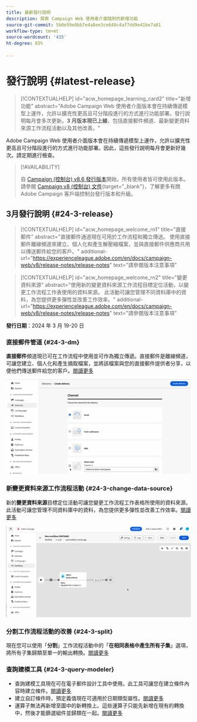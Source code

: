 ```yaml
---
title: 最新發行說明
description: 探索 Campaign Web 使用者介面隨附的新增功能
source-git-commit: 5b0e59e8bb7e4a8ee3ce648c4af7dd9e41be7a81
workflow-type: tm+mt
source-wordcount: '435'
ht-degree: 85%

---
```


# 發行說明 {#latest-release}


>[!CONTEXTUALHELP]
>id="acw_homepage_learning_card2"
>title="新增功能"
>abstract="Adobe Campaign Web 使用者介面版本會在持續傳遞模型上運作，允許以擴充性更高且可分階段進行的方式進行功能部署。發行說明每月會多次更新。**3 月版本現已上線**，包括直接郵件頻道、最新變更資料來源工作流程活動以及其他改善。"


<!--Last update: **March 19, 2024**-->

Adobe Campaign Web 使用者介面版本會在持續傳遞模型上運作，允許以擴充性更高且可分階段進行的方式進行功能部署。因此，這些發行說明每月會更新好幾次。請定期進行檢查。

>[!AVAILABILITY]
>
>自 [Campaign (控制台) v8.6 發行版本](https://experienceleague.adobe.com/docs/campaign/campaign-v8/releases/release-notes.html?lang=zh-Hant)開始，所有使用者皆可使用此版本。 請參閱 [Campaign v8 (控制台) 文件](https://experienceleague.adobe.com/docs/campaign/campaign-v8/releases/upgrades.html?lang=zh-Hant){target="_blank"}，了解更多有關 Adob&#x200B;&#x200B;e Campaign 客戶端控制台發行版本和升級。

## 3月發行說明 {#24-3-release}

>[!CONTEXTUALHELP]
>id="acw_homepage_welcome_rn1"
>title="直接郵件"
>abstract="直接郵件通道現在可用於工作流程和獨立傳送。 使用直接郵件離線頻道來建立、個人化和產生解壓縮檔案，並與直接郵件供應商共用以傳送郵件給您的客戶。"
>additional-url="https://experienceleague.adobe.com/en/docs/campaign-web/v8/release-notes/release-notes" text="請參閱版本注意事項"

>[!CONTEXTUALHELP]
>id="acw_homepage_welcome_rn2"
>title="變更資料來源"
>abstract="使用新的變更資料來源工作流程目標定位活動，以變更工作流程工作表使用的資料來源。 此活動可讓您管理不同資料庫中的資料，為您提供更多彈性並改善工作效率。"
>additional-url="https://experienceleague.adobe.com/en/docs/campaign-web/v8/release-notes/release-notes" text="請參閱版本注意事項"


**發行日期**：2024 年 3 月 19-20 日

### 直接郵件管道 {#24-3-dm}

**直接郵件**&#x200B;頻道現已可在工作流程中使用並可作為獨立傳遞。直接郵件是離線頻道，可讓您建立、個人化和產生摘取檔案，並將該檔案與您的直接郵件提供者分享，以便他們傳送郵件給您的客戶。[閱讀更多](../direct-mail/gs-direct-mail.md)

![](../assets/do-not-localize/direct-mail.gif)

### 新變更資料來源工作流程活動 {#24-3-change-data-source}

新的&#x200B;**變更資料來源**&#x200B;目標定位活動可讓您變更工作流程工作表格所使用的資料來源。 此活動可讓您管理不同資料庫中的資料，為您提供更多彈性並改善工作效率。[閱讀更多](../workflows/activities/change-data-source.md)

![](../assets/do-not-localize/change-data-source.gif)

### 分割工作流程活動的改善 {#24-3-split}

現在您可以使用「**分割**」工作流程活動中的「**在相同表格中產生所有子集**」選項，將所有子集歸類至單一的輸出轉換。[閱讀更多](../workflows/activities/split.md)

### 查詢建模工具 {#24-3-query-modeler}

* 查詢建模工具現在可在電子郵件設計工具中使用。此工具可讓您在建立條件內容時建立條件。[閱讀更多](../personalization/conditions.md)
* 建立自訂條件時，預定義值現在可適用於日期類型屬性。[閱讀更多](../query/build-query.md)
* 運算子無法再新增至圖中的新轉換上。這些運算子只能先新增在現有的轉換中，然後才能篩選組件並歸類在一起。[閱讀更多](../query/build-query.md)

